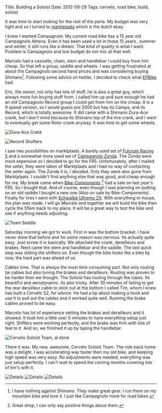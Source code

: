 Title: Building a Soloist
Date: 2012-09-29
Tags: cervelo, road bike, build, soloist

It was time to start looking for the rest of the parts. My budget was very tight and so I turned to [marktplaats](marktplaats.nl) which is the dutch ebay.

I knew I wanted Campagnolo. My current road bike has a 15 year old Campagnolo Athena. Even it has been used a lot in those 15 years , summer and winter, it still runs like a dream. That kind of quality is what I want. Problem is Campagnolo and low budget do not mix all that well.

Marcelo had a cassette, chain, stem and handlebar I could buy from him cheap. So that left a group, saddle and wheels. I was getting frustrated at about the Campagnolo second hand prices and was considering buying Shimano[^shim]. Following some advice on twitter, I decided to check what  [EPBike](epbike.com) had.

Eric, the owner, not only has lots of stuff, he is also a great guy, which always more fun buying stuff from. I called him up and sure enough he had an old Campagnolo Record group I could get from him on the cheap. It is a 9 speed version, so I would guess pre 2000 but hey its Campa, and its Record, which is totally awesome. It did came with a Shimano Dura-Ace crank, but I don't mind because its Shimano top of the line crank, and I want to eventually get some Rotor crank anyway. It was time to get some wheels.

![Dura-Ace Crank](/static/images/201209-crank.jpg)

![Record Shofters](/static/images/201209-shifters.jpg)

I saw two possibilities on marktplaats. A barely used set of [Fulcrum Racing 5](http://www.fulcrumwheels.com/en/collection/road/alu/products/racing-5) and a somewhat more used set of [Campagnolo Zonda](http://www.campagnolo.com/jsp/en/wheelsdetail/item_Zondacop_catid_10.jsp). The Zonda were more expensive so I decided to go for the FR5. Unfortunately, after I mailed the seller, they were taken of Marktplaats and I had no way of contacting the seller again. The Zonda it is, I decided. Only they were also gone from Marktplaats. I couldn't find anything else that was good, and cheap enough for me. My break came when [Bike-Components](bike-components.de) [^bc] had a sale on last year's FR5. So I bought that. And of course, even though I was planning on putting on an old saddle I bought a new one (Also on sale by Bike-Components). Finally for tires I went with [Schwalbe Ultremo ZX](http://www.schwalbe.com/gbl/en/produkte/race/produkt/index.php5?flash=0&ID_Produktgruppe=46&ID_Produkt=245&ID_Land=38&ID_Sprache=2&ID_Einsatzbereich=11&tn_mainPoint=Produkte&tn_subPoint=Race). With everything in-house, the plan was made. I will go Marcelo and together we will build the bike then cycle the 55km back to my place. It will be a great way to test the bike and see if anything needs adjusting.

![Team Saddle](/static/images/201209-saddle.jpg)

Saturday morning we got to work. First in was the bottom bracket. I have never done that before and for some reason was nervous. Its actually quite easy. Just screw it in basically. We attached the crank, derailleurs and brakes. Next came the stem and handlebar and the saddle. The last quick step was sliding the shifters on. Even though the bike looks like a bike by now, the hard part was ahead of us.

Cables time. That is always the most time consuming part. Not only routing tje cables but also tuning the brakes and derailleurs. Routing was proven to be harder then we thought. The Soloist has routing through the tubes. Its beautiful and aerodynamic. Its also tricky. After 30 minutes of failing to get the rear derailleur cable to stick out at the bottom I called Tim, whom I knew has built a Cervélo S2, for advice. He had a tip about making a hook and use it to pull out the cables and it worked quite well. Running the brake cables proved  to be easy.

 Marcelo has lot of experience setting the brakes and derailleurs and it showed. It took him a little over 5 minutes to have everything setup just right. Shifters were working perfectly, and the brake was firm with lots of feel to it. And so, we finished it up by taping the handlebar.

![Cervelo Soloist Team, al done](/static/images/201209-soloist-done.jpg)

 There it was. My new, awesome, Cervélo Soloist Team. The ride back home was a delight. I was accelerating way faster then my old bike, and keeping high speed was very easy. No adjustments were needed, everything was just setup perfectly. I can't wait to spend the coming months covering lots of km's with it.

![Details](/static/images/201209-donedetail1.jpg)
![Details](/static/images/201209-donedetail2.jpg)
![Details](/static/images/201209-donedetail3.jpg)

[^shim]: I have nothing against Shimano. They make great gear. I run them on my mountain bike and love it. I just like Campagnolo more for road bikes.

[^bc]: Great shop, I can only say positive things about them.
